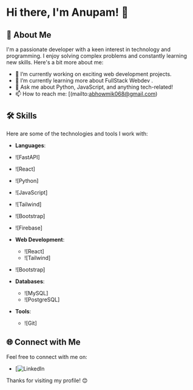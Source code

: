 # Hi there, I'm Anupam! 👋

## 🚀 About Me
I'm a passionate developer with a keen interest in technology and programming. I enjoy solving complex problems and constantly learning new skills. Here's a bit more about me:

- 🔭 I’m currently working on exciting web development projects.
- 🌱 I’m currently learning more about FullStack Webdev .
- 💬 Ask me about Python, JavaScript, and anything tech-related!
- 📫 How to reach me: [(mailto:abhowmik068@gmail.com)

## 🛠️ Skills
Here are some of the technologies and tools I work with:

- **Languages**:
- ![FastAPI]
- ![React]
- ![Python]
- ![JavaScript]
- ![Tailwind]
- ![Bootstrap]
- ![Firebase]


- **Web Development**: 
  - ![React]
  - ![Tailwind]
- ![Bootstrap]


- **Databases**: 
  - ![MySQL]
  - ![PostgreSQL]


- **Tools**: 
  - ![Git]


## 🌐 Connect with Me
Feel free to connect with me on:

- [![LinkedIn](https://www.linkedin.com/in/anupam-bhowmik-436a2027b?utm_source=share&utm_campaign=share_via&utm_content=profile&utm_medium=android_app)


Thanks for visiting my profile! 😊
